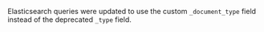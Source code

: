 Elasticsearch queries were updated to use the custom `_document_type` field instead of the deprecated `_type` field.
